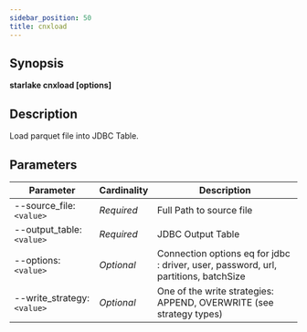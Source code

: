 ```yaml
---
sidebar_position: 50
title: cnxload
---
```



## Synopsis

**starlake cnxload [options]**

## Description

Load parquet file into JDBC Table.


## Parameters

Parameter|Cardinality|Description
---|---|---
--source_file:`<value>`|*Required*|Full Path to source file
--output_table:`<value>`|*Required*|JDBC Output Table
--options:`<value>`|*Optional*|Connection options eq for jdbc : driver, user, password, url, partitions, batchSize
--write_strategy:`<value>`|*Optional*|One of the write strategies: APPEND, OVERWRITE (see strategy types)

